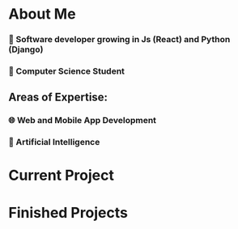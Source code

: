 # About Me
### 💾 Software developer growing in Js (React) and Python (Django)

### 💾 Computer Science Student

## Areas of Expertise: 

### 🌐 Web and Mobile App Development

### 🧠 Artificial Intelligence

# Current Project


# Finished Projects 

